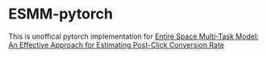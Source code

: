 # ESMM-pytorch

This is unoffical pytorch implementation for [Entire Space Multi-Task Model: An Effective Approach for Estimating Post-Click Conversion Rate](https://arxiv.org/abs/1804.07931)

